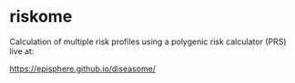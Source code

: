# riskome
Calculation of multiple risk profiles using a polygenic risk calculator (PRS) live at: 

https://episphere.github.io/diseasome/
